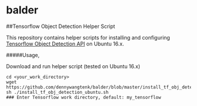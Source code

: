 # balder
##Tensorflow Object Detection Helper Script

This repository contains helper scripts for installing and configuring [Tensorflow Object Detection API](https://github.com/tensorflow/models/tree/master/research/object_detection) on Ubuntu 16.x.

#####Usage,

Download and run helper script (tested on Ubuntu 16.x)

	cd <your_work_directory>
	wget https://github.com/dennywangtenk/balder/blob/master/install_tf_obj_detection_ubuntu.sh
	sh ./install_tf_obj_detection_ubuntu.sh
	### Enter Tensorflow work directory, default: my_tensorflow
	